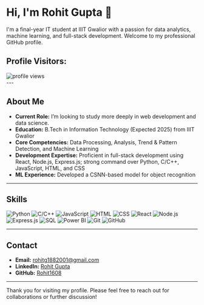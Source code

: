 # Hi, I'm Rohit Gupta 👋


I'm a final-year IT student at IIIT Gwalior with a passion for data analytics, machine learning, and full-stack development. Welcome to my professional GitHub profile.

## Profile Visitors:
<div >
  <img src="https://komarev.com/ghpvc/?username=Rohit1608&color=blue" alt="profile views" />
</div>
---

## About Me

- **Current Role:** I’m looking to study more deeply in web development and data science.  
- **Education:** B.Tech in Information Technology (Expected 2025) from IIIT Gwalior  
- **Core Competencies:** Data Processing, Analysis, Trend & Pattern Detection, and Machine Learning  
- **Development Expertise:** Proficient in full-stack development using React, Node.js, Express.js; strong command over Python, C/C++, JavaScript, HTML, and CSS  
- **ML Experience:** Developed a CSNN-based model for object recognition

---



## Skills

<div>
  <img src="https://img.shields.io/badge/Python-3776AB?style=flat-square&logo=python&logoColor=white" alt="Python" />
  <img src="https://img.shields.io/badge/C/C++-00599C?style=flat-square&logo=c%2B%2B" alt="C/C++" />
  <img src="https://img.shields.io/badge/JavaScript-F7DF1E?style=flat-square&logo=javascript&logoColor=black" alt="JavaScript" />
  <img src="https://img.shields.io/badge/HTML-E34F26?style=flat-square&logo=html5&logoColor=white" alt="HTML" />
  <img src="https://img.shields.io/badge/CSS-1572B6?style=flat-square&logo=css3&logoColor=white" alt="CSS" />
  <img src="https://img.shields.io/badge/React-61DAFB?style=flat-square&logo=react&logoColor=black" alt="React" />
  <img src="https://img.shields.io/badge/Node.js-339933?style=flat-square&logo=nodedotjs&logoColor=white" alt="Node.js" />
  <img src="https://img.shields.io/badge/Express.js-000000?style=flat-square" alt="Express.js" />
  <img src="https://img.shields.io/badge/SQL-4479A1?style=flat-square&logo=mysql&logoColor=white" alt="SQL" />
  <img src="https://img.shields.io/badge/Power%20BI-F2C811?style=flat-square&logo=powerbi&logoColor=black" alt="Power BI" />
  <img src="https://img.shields.io/badge/Git-F05032?style=flat-square&logo=git&logoColor=white" alt="Git" />
  <img src="https://img.shields.io/badge/GitHub-181717?style=flat-square&logo=github&logoColor=white" alt="GitHub" />
</div>

---

## Contact

- **Email:** [rohitg1882001@gmail.com](mailto:rohitg1882001@gmail.com)
- **LinkedIn:** [Rohit Gupta](https://www.linkedin.com/in/rohitg16/)
- **GitHub:** [Rohit1608](https://github.com/Rohit1608)

---

Thank you for visiting my profile. Please feel free to reach out for collaborations or further discussion!
